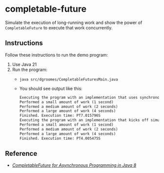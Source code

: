 # completable-future

Simulate the execution of long-running work and show the power of `CompletableFuture` to execute that work concurrently.


## Instructions

Follow these instructions to run the demo program:

1. Use Java 21
2. Run the program:
   * ```shell
     java src/dgroomes/CompletableFuturesMain.java
     ```
   * You should see output like this:
     ```txt
     Executing the program with an implementation that uses synchronously executed simulated work. In other words, *no concurrency*.
     Performed a small amount of work (1 second)
     Performed a medium amount of work (2 seconds)
     Performed a large amount of work (4 seconds)
     Finished. Execution time: PT7.015796S
     Executing the program with an implementation that kicks off simulated work concurrently. Notice how it executes quicker than before.
     Performed a small amount of work (1 second)
     Performed a medium amount of work (2 seconds)
     Performed a large amount of work (4 seconds)
     Finished. Execution time: PT4.005475S
     ```


## Reference 

* [*CompletableFuture for Asynchronous Programming in Java 8*](https://community.oracle.com/docs/DOC-995305)

